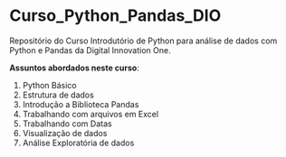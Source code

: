 # Curso_Python_Pandas_DIO
 Repositório do Curso Introdutório de Python para análise de dados com Python e Pandas da Digital Innovation One.
 
 **Assuntos abordados neste curso**:
 1. Python Básico
 1. Estrutura de dados
 1. Introdução a Biblioteca Pandas
 1. Trabalhando com arquivos em Excel
 1. Trabalhando com Datas
 1. Visualização de dados
 1. Análise Exploratória de dados
